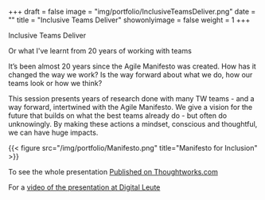 +++
draft = false
image = "img/portfolio/InclusiveTeamsDeliver.png"
date = ""
title = "Inclusive Teams Deliver"
showonlyimage = false
weight = 1
+++

Inclusive Teams Deliver

Or what I've learnt from 20 years of working with teams

It’s been almost 20 years since the Agile Manifesto was created. How has it changed the way we work? Is the way forward about what we do, how our teams look or how we think? 

This session presents years of research done with many TW teams - and a way forward, intertwined with the Agile Manifesto. We give a vision for the future that builds on what the best teams already do - but often do unknowingly. By making these actions a mindset, conscious and thoughtful, we can have huge impacts.
<!--more-->
{{< figure src="/img/portfolio/Manifesto.png" title="Manifesto for Inclusion" >}}

To see the whole presentation [Published on Thoughtworks.com](http://thght.works/Inclusive)

For a [video of the presentation at Digital Leute](https://youtu.be/8rVlfY6clM4)


